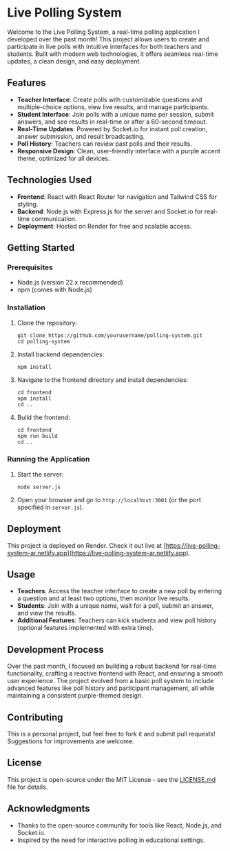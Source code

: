# Live Polling System

Welcome to the Live Polling System, a real-time polling application I developed over the past month! This project allows users to create and participate in live polls with intuitive interfaces for both teachers and students. Built with modern web technologies, it offers seamless real-time updates, a clean design, and easy deployment.

## Features

- **Teacher Interface**: Create polls with customizable questions and multiple-choice options, view live results, and manage participants.
- **Student Interface**: Join polls with a unique name per session, submit answers, and see results in real-time or after a 60-second timeout.
- **Real-Time Updates**: Powered by Socket.io for instant poll creation, answer submission, and result broadcasting.
- **Poll History**: Teachers can review past polls and their results.
- **Responsive Design**: Clean, user-friendly interface with a purple accent theme, optimized for all devices.

## Technologies Used

- **Frontend**: React with React Router for navigation and Tailwind CSS for styling.
- **Backend**: Node.js with Express.js for the server and Socket.io for real-time communication.
- **Deployment**: Hosted on Render for free and scalable access.

## Getting Started

### Prerequisites
- Node.js (version 22.x recommended)
- npm (comes with Node.js)

### Installation
1. Clone the repository:
   ```
   git clone https://github.com/yourusername/polling-system.git
   cd polling-system
   ```
2. Install backend dependencies:
   ```
   npm install
   ```
3. Navigate to the frontend directory and install dependencies:
   ```
   cd frontend
   npm install
   cd ..
   ```
4. Build the frontend:
   ```
   cd frontend
   npm run build
   cd ..
   ```

### Running the Application
1. Start the server:
   ```
   node server.js
   ```
2. Open your browser and go to `http://localhost:3001` (or the port specified in `server.js`).

## Deployment
This project is deployed on Render. Check it out live at [https://live-polling-system-ar.netlify.app](https://live-polling-system-ar.netlify.app).

## Usage
- **Teachers**: Access the teacher interface to create a new poll by entering a question and at least two options, then monitor live results.
- **Students**: Join with a unique name, wait for a poll, submit an answer, and view the results.
- **Additional Features**: Teachers can kick students and view poll history (optional features implemented with extra time).

## Development Process
Over the past month, I focused on building a robust backend for real-time functionality, crafting a reactive frontend with React, and ensuring a smooth user experience. The project evolved from a basic poll system to include advanced features like poll history and participant management, all while maintaining a consistent purple-themed design.

## Contributing
This is a personal project, but feel free to fork it and submit pull requests! Suggestions for improvements are welcome.

## License
This project is open-source under the MIT License - see the [LICENSE.md](LICENSE.md) file for details.

## Acknowledgments
- Thanks to the open-source community for tools like React, Node.js, and Socket.io.
- Inspired by the need for interactive polling in educational settings.
